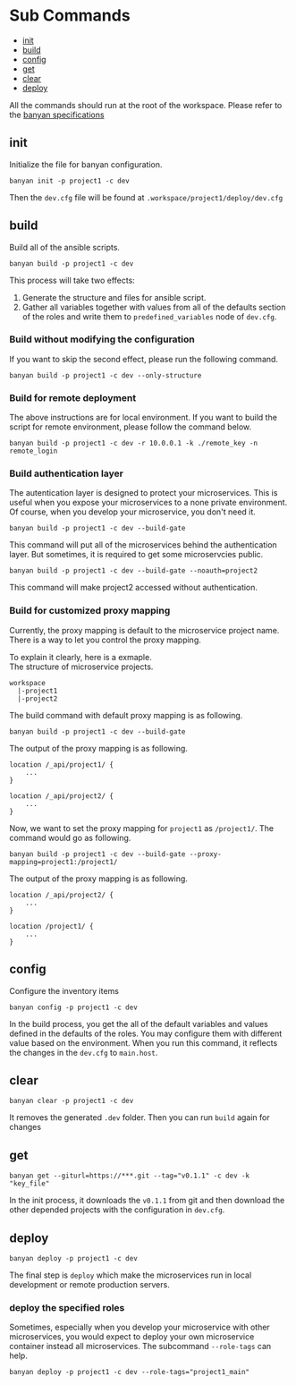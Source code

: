 # Sub Commands
- [init](#init)
- [build](#build)
- [config](#config)
- [get](#get)
- [clear](#clear)
- [deploy](#deploy)

All the commands should run at the root of the workspace. Please refer to the [banyan specifications](SPEC.md)
## init
Initialize the file for banyan configuration.
```
banyan init -p project1 -c dev
```
Then the `dev.cfg` file will be found at `.workspace/project1/deploy/dev.cfg`

## build
Build all of the ansible scripts.
```
banyan build -p project1 -c dev
```
This process will take two effects:
1. Generate the structure and files for ansible script.
2. Gather all variables together with values from all of the defaults section of the roles and write them to `predefined_variables` node of `dev.cfg`.

### Build without modifying the configuration
If you want to skip the second effect, please run the following command.
```
banyan build -p project1 -c dev --only-structure
```

### Build for remote deployment
The above instructions are for local environment. If you want to build the script for remote environment, please follow the command below.
```
banyan build -p project1 -c dev -r 10.0.0.1 -k ./remote_key -n remote_login
```

### Build authentication layer
The autentication layer is designed to protect your microservices. This is useful when you expose your microservices to a none private environment. Of course, when you develop your microservice, you don't need it.
```
banyan build -p project1 -c dev --build-gate
```
This command will put all of the microservices behind the authentication layer. But sometimes, it is required to get some microservcies public. 
```
banyan build -p project1 -c dev --build-gate --noauth=project2
```
This command will make project2 accessed without authentication.

### Build for customized proxy mapping
Currently, the proxy mapping is default to the microservice project name. There is a way to let you control the proxy mapping.

To explain it clearly, here is a exmaple.  
The structure of microservice projects.
```
workspace
  |-project1
  |-project2
```
The build command with default proxy mapping is as following.   
```
banyan build -p project1 -c dev --build-gate
```
The output of the proxy mapping is as following.
```
location /_api/project1/ {
    ...
}

location /_api/project2/ {
    ...
}

```

Now, we want to set the proxy mapping for `project1` as `/project1/`. The command would go as following.   
```
banyan build -p project1 -c dev --build-gate --proxy-mapping=project1:/project1/
```
The output of the proxy mapping is as following.
```
location /_api/project2/ {
    ...
}

location /project1/ {
    ...
}

```



## config
Configure the inventory items
```
banyan config -p project1 -c dev
```
In the build process, you get the all of the default variables and values defined in the defaults of the roles. You may configure them with different value based on the environment. When you run this command, it reflects the changes in the `dev.cfg` to `main.host`.

## clear
```
banyan clear -p project1 -c dev
```
It removes the generated `.dev` folder. Then you can run `build` again for changes

## get
```
banyan get --giturl=https://***.git --tag="v0.1.1" -c dev -k "key_file"
```
In the init process, it downloads the `v0.1.1` from git and then download the other depended projects with the configuration in `dev.cfg`. 

## deploy
```
banyan deploy -p project1 -c dev
```
The final step is `deploy` which make the microservices run in local development or remote production servers.

### deploy the specified roles
Sometimes, especially when you develop your microservice with other microservices, you would expect to deploy your own microservice container instead all microservices. The subcommand `--role-tags` can help.
```
banyan deploy -p project1 -c dev --role-tags="project1_main"
```
